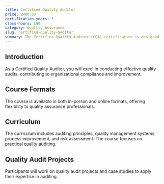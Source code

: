 ```yaml
---
title: Certified Quality Auditor
price: 2400.00
certification-years: 3
class-hours: 160
category: Quality Assurance
slug: certified-quality-auditor
summary: The Certified Quality Auditor (CQA) certification is designed for professionals in quality assurance and auditing roles. This comprehensive course covers auditing principles, quality management systems, and process improvement. It equips candidates with the skills needed to conduct effective quality audits and ensure compliance.
---
```


## Introduction

As a Certified Quality Auditor, you will excel in conducting effective quality audits, contributing to organizational compliance and improvement.

## Course Formats

The course is available in both in-person and online formats, offering flexibility to quality assurance professionals.

## Curriculum

The curriculum includes auditing principles, quality management systems, process improvement, and risk assessment. The course focuses on practical quality auditing.

## Quality Audit Projects

Participants will work on quality audit projects and case studies to apply their expertise in auditing.

